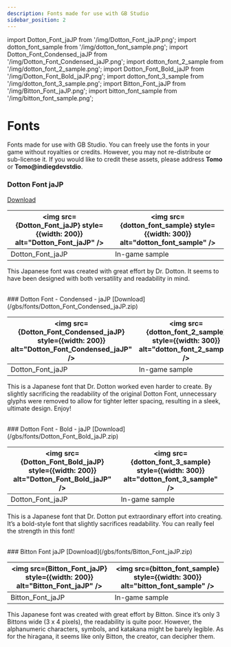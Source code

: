 ```yaml
---
description: Fonts made for use with GB Studio
sidebar_position: 2
---
```

import Dotton_Font_jaJP from '/img/Dotton_Font_jaJP.png';
import dotton_font_sample from '/img/dotton_font_sample.png';
import Dotton_Font_Condensed_jaJP from '/img/Dotton_Font_Condensed_jaJP.png';
import dotton_font_2_sample from '/img/dotton_font_2_sample.png';
import Dotton_Font_Bold_jaJP from '/img/Dotton_Font_Bold_jaJP.png';
import dotton_font_3_sample from '/img/dotton_font_3_sample.png';
import Bitton_Font_jaJP from '/img/Bitton_Font_jaJP.png';
import bitton_font_sample from '/img/bitton_font_sample.png';

# Fonts

Fonts made for use with GB Studio. You can freely use the fonts in your game without royalties or credits. However, you may not re-distribute or sub-license it. If you would like to credit these assets, please address **Tomo** or **Tomo@indiegdevstdio**.

### Dotton Font jaJP
[Download](/gbs/fonts/Dotton_Font_jaJP.zip)

| <img src={Dotton_Font_jaJP} style={{width: 200}} alt="Dotton_Font_jaJP" /> | <img src={dotton_font_sample} style={{width: 300}} alt="dotton_font_sample" /> |
|---|---|
|Dotton_Font_jaJP|In-game sample|

This Japanese font was created with great effort by Dr. Dotton. It seems to have been designed with both versatility and readability in mind.

<br/>
### Dotton Font - Condensed - jaJP
[Download](/gbs/fonts/Dotton_Font_Condensed_jaJP.zip)

| <img src={Dotton_Font_Condensed_jaJP} style={{width: 200}} alt="Dotton_Font_Condensed_jaJP" /> | <img src={dotton_font_2_sample} style={{width: 300}} alt="dotton_font_2_sample" /> |
|---|---|
|Dotton_Font_jaJP|In-game sample|

This is a Japanese font that Dr. Dotton worked even harder to create. By slightly sacrificing the readability of the original Dotton Font, unnecessary glyphs were removed to allow for tighter letter spacing, resulting in a sleek, ultimate design. Enjoy!


<br/>
### Dotton Font - Bold - jaJP
[Download](/gbs/fonts/Dotton_Font_Bold_jaJP.zip)

| <img src={Dotton_Font_Bold_jaJP} style={{width: 200}} alt="Dotton_Font_Bold_jaJP" /> | <img src={dotton_font_3_sample} style={{width: 300}} alt="dotton_font_3_sample" /> |
|---|---|
|Dotton_Font_jaJP|In-game sample|

This is a Japanese font that Dr. Dotton put extraordinary effort into creating. It’s a bold-style font that slightly sacrifices readability. You can really feel the strength in this font!


<br/>
### Bitton Font jaJP
[Download](/gbs/fonts/Bitton_Font_jaJP.zip)

| <img src={Bitton_Font_jaJP} style={{width: 200}} alt="Bitton_Font_jaJP" /> | <img src={bitton_font_sample} style={{width: 300}} alt="bitton_font_sample" /> |
|---|---|
|Bitton_Font_jaJP|In-game sample|

This Japanese font was created with great effort by Bitton. Since it’s only 3 Bittons wide (3 x 4 pixels), the readability is quite poor. However, the alphanumeric characters, symbols, and katakana might be barely legible. As for the hiragana, it seems like only Bitton, the creator, can decipher them.
